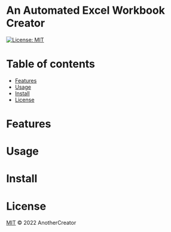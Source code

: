 # An Automated Excel Workbook Creator
[![License: MIT](https://img.shields.io/badge/License-MIT-yellow.svg)](LICENSE)

# Table of contents
- [Features](#features)
- [Usage](#usage)
- [Install](#install)
- [License](#license)

# Features

# Usage

# Install

# License
[MIT](LICENSE) © 2022 AnotherCreator
